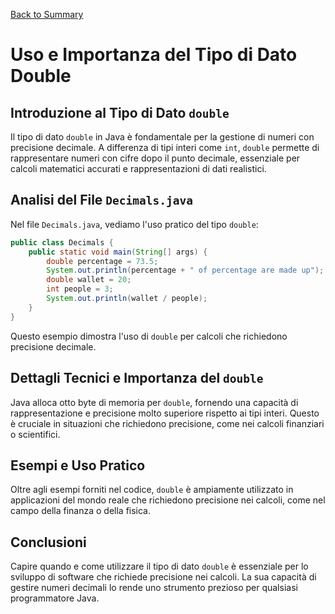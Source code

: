 [Back to Summary](../Summary.md)

# Uso e Importanza del Tipo di Dato Double

## Introduzione al Tipo di Dato `double`
Il tipo di dato `double` in Java è fondamentale per la gestione di numeri con precisione decimale. A differenza di tipi interi come `int`, `double` permette di rappresentare numeri con cifre dopo il punto decimale, essenziale per calcoli matematici accurati e rappresentazioni di dati realistici.

## Analisi del File `Decimals.java`
Nel file `Decimals.java`, vediamo l'uso pratico del tipo `double`:

```java
public class Decimals {
    public static void main(String[] args) {
        double percentage = 73.5;
        System.out.println(percentage + " of percentage are made up");
        double wallet = 20;
        int people = 3;
        System.out.println(wallet / people);
    }
}
```
Questo esempio dimostra l'uso di `double` per calcoli che richiedono precisione decimale.

## Dettagli Tecnici e Importanza del `double`
Java alloca otto byte di memoria per `double`, fornendo una capacità di rappresentazione e precisione molto superiore rispetto ai tipi interi. Questo è cruciale in situazioni che richiedono precisione, come nei calcoli finanziari o scientifici.

## Esempi e Uso Pratico
Oltre agli esempi forniti nel codice, `double` è ampiamente utilizzato in applicazioni del mondo reale che richiedono precisione nei calcoli, come nel campo della finanza o della fisica.

## Conclusioni
Capire quando e come utilizzare il tipo di dato `double` è essenziale per lo sviluppo di software che richiede precisione nei calcoli. La sua capacità di gestire numeri decimali lo rende uno strumento prezioso per qualsiasi programmatore Java.
